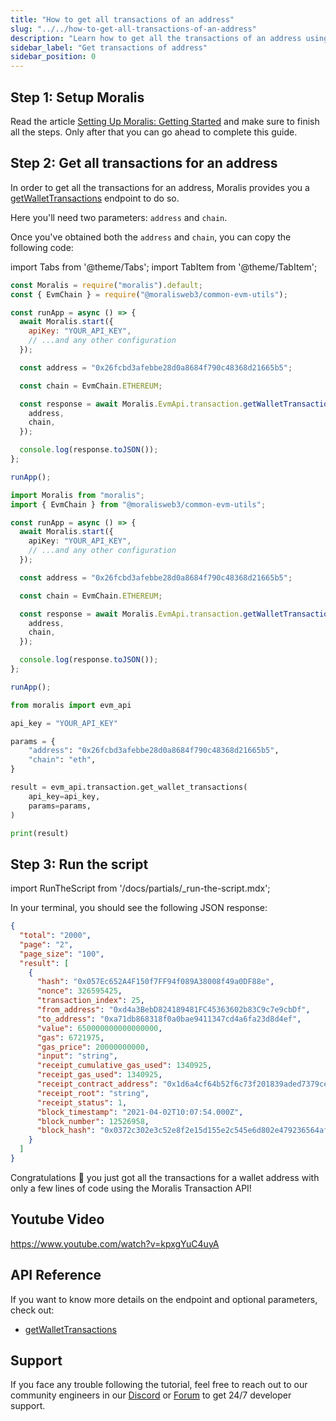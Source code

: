 ```yaml
---
title: "How to get all transactions of an address"
slug: "../../how-to-get-all-transactions-of-an-address"
description: "Learn how to get all the transactions of an address using the Moralis Transaction API."
sidebar_label: "Get transactions of address"
sidebar_position: 0
---
```


## Step 1: Setup Moralis

Read the article [Setting Up Moralis: Getting Started](/web3-data-api/evm/get-your-api-key) and make sure to finish all the steps. Only after that you can go ahead to complete this guide.

## Step 2: Get all transactions for an address

In order to get all the transactions for an address, Moralis provides you a [getWalletTransactions](/web3-data-api/evm/reference/get-wallet-transactions) endpoint to do so.

Here you'll need two parameters: `address` and `chain`.

Once you've obtained both the `address` and `chain`, you can copy the following code:

import Tabs from '@theme/Tabs';
import TabItem from '@theme/TabItem';

<Tabs groupId="programming-language">
  <TabItem value="javascript" label="index.js (JavaScript)" default>

```javascript index.js
const Moralis = require("moralis").default;
const { EvmChain } = require("@moralisweb3/common-evm-utils");

const runApp = async () => {
  await Moralis.start({
    apiKey: "YOUR_API_KEY",
    // ...and any other configuration
  });

  const address = "0x26fcbd3afebbe28d0a8684f790c48368d21665b5";

  const chain = EvmChain.ETHEREUM;

  const response = await Moralis.EvmApi.transaction.getWalletTransactions({
    address,
    chain,
  });

  console.log(response.toJSON());
};

runApp();
```

</TabItem>
<TabItem value="typescript" label="index.ts (TypeScript)">

```typescript index.ts
import Moralis from "moralis";
import { EvmChain } from "@moralisweb3/common-evm-utils";

const runApp = async () => {
  await Moralis.start({
    apiKey: "YOUR_API_KEY",
    // ...and any other configuration
  });

  const address = "0x26fcbd3afebbe28d0a8684f790c48368d21665b5";

  const chain = EvmChain.ETHEREUM;

  const response = await Moralis.EvmApi.transaction.getWalletTransactions({
    address,
    chain,
  });

  console.log(response.toJSON());
};

runApp();
```

</TabItem>
<TabItem value="python" label="index.py (Python)">

```python index.py
from moralis import evm_api

api_key = "YOUR_API_KEY"

params = {
    "address": "0x26fcbd3afebbe28d0a8684f790c48368d21665b5",
    "chain": "eth",
}

result = evm_api.transaction.get_wallet_transactions(
    api_key=api_key,
    params=params,
)

print(result)
```

</TabItem>
</Tabs>

## Step 3: Run the script

import RunTheScript from '/docs/partials/\_run-the-script.mdx';

<RunTheScript />

In your terminal, you should see the following JSON response:

```json
{
  "total": "2000",
  "page": "2",
  "page_size": "100",
  "result": [
    {
      "hash": "0x057Ec652A4F150f7FF94f089A38008f49a0DF88e",
      "nonce": 326595425,
      "transaction_index": 25,
      "from_address": "0xd4a3BebD824189481FC45363602b83C9c7e9cbDf",
      "to_address": "0xa71db868318f0a0bae9411347cd4a6fa23d8d4ef",
      "value": 650000000000000000,
      "gas": 6721975,
      "gas_price": 20000000000,
      "input": "string",
      "receipt_cumulative_gas_used": 1340925,
      "receipt_gas_used": 1340925,
      "receipt_contract_address": "0x1d6a4cf64b52f6c73f201839aded7379ce58059c",
      "receipt_root": "string",
      "receipt_status": 1,
      "block_timestamp": "2021-04-02T10:07:54.000Z",
      "block_number": 12526958,
      "block_hash": "0x0372c302e3c52e8f2e15d155e2c545e6d802e479236564af052759253b20fd86"
    }
  ]
}
```

Congratulations 🥳 you just got all the transactions for a wallet address with only a few lines of code using the Moralis Transaction API!

## Youtube Video

https://www.youtube.com/watch?v=kpxgYuC4uyA

## API Reference

If you want to know more details on the endpoint and optional parameters, check out:

- [getWalletTransactions](/web3-data-api/evm/reference/get-wallet-transactions)

## Support

If you face any trouble following the tutorial, feel free to reach out to our community engineers in our [Discord](https://moralis.io/discord) or [Forum](https://forum.moralis.io) to get 24/7 developer support.
